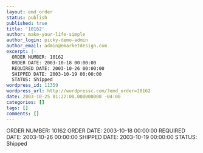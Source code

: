 ```yaml
---
layout: emd_order
status: publish
published: true
title: '10162'
author: make-your-life-simple
author_login: picky-demo-admin
author_email: admin@emarketdesign.com
excerpt: |-
  ORDER NUMBER: 10162
  ORDER DATE: 2003-10-18 00:00:00
  REQUIRED DATE: 2003-10-26 00:00:00
  SHIPPED DATE: 2003-10-19 00:00:00
  STATUS: Shipped
wordpress_id: 11359
wordpress_url: http://wordpressc.com/?emd_order=10162
date: 2003-10-25 01:22:00.000000000 -04:00
categories: []
tags: []
comments: []
---
```

ORDER NUMBER: 10162
ORDER DATE: 2003-10-18 00:00:00
REQUIRED DATE: 2003-10-26 00:00:00
SHIPPED DATE: 2003-10-19 00:00:00
STATUS: Shipped
